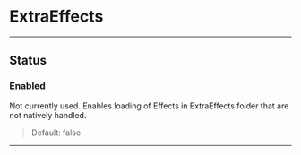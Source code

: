 # ExtraEffects

---

## Status

### Enabled

 Not currently used. Enables loading of Effects in ExtraEffects folder that are not natively handled.

>Default: false

---
